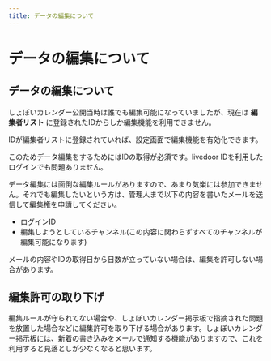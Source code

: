 ```yaml
---
title: データの編集について
---
```


# データの編集について

## データの編集について

しょぼいカレンダー公開当時は誰でも編集可能になっていましたが、現在は __編集者リスト__ に登録されたIDからしか編集機能を利用できません。

IDが編集者リストに登録されていれば、設定画面で編集機能を有効化できます。



このためデータ編集をするためにはIDの取得が必須です。livedoor IDを利用したログインでも問題ありません。





データ編集には面倒な編集ルールがありますので、あまり気楽には参加できません。それでも編集したいという方は、管理人まで以下の内容を書いたメールを送信して編集権を申請してください。

-   ログインID
-   編集しようとしているチャンネル(この内容に関わらずすべてのチャンネルが編集可能になります)

メールの内容やIDの取得日から日数が立っていない場合は、編集を許可しない場合があります。





## 編集許可の取り下げ

編集ルールが守られてない場合や、しょぼいカレンダー掲示板で指摘された問題を放置した場合などに編集許可を取り下げる場合があります。しょぼいカレンダー掲示板には、新着の書き込みをメールで通知する機能がありますので、これを利用すると見落としが少なくなると思います。



